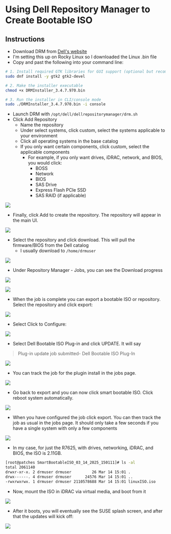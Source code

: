 # Using Dell Repository Manager to Create Bootable ISO

## Instructions

- Download DRM from [Dell's website](https://www.dell.com/support/kbdoc/en-us/000177083/support-for-dell-emc-repository-manager-drm)
- I'm setting this up on Rocky Linux so I downloaded the Linux .bin file
- Copy and past the following into your command line:

```bash
# 1. Install required GTK libraries for GUI support (optional but recommended)
sudo dnf install -y gtk2 gtk2-devel

# 2. Make the installer executable
chmod +x DRMInstaller_3.4.7.970.bin

# 3. Run the installer in CLI/console mode
sudo ./DRMInstaller_3.4.7.970.bin -i console
```

- Launch DRM with `/opt/dell/dellrepositorymanager/drm.sh`
- Click Add Repository
  - Name the repository
  - Under select systems, click custom, select the systems applicable to your environment
  - Click all operating systems in the base catalog
  - If you only want certain components, click custom, select the applicable components
    - For example, if you only want drives, iDRAC, network, and BIOS, you would click:
      - BOSS
      - Network
      - BIOS
      - SAS Drive
      - Express Flash PCIe SSD
      - SAS RAID (if applicable)

![](images/2025-03-14-14-53-19.png)

- Finally, click Add to create the repository. The repository will appear in the main UI.

![](images/2025-03-14-14-53-53.png)

- Select the repository and click download. This will pull the firmware/BIOS from the Dell catalog
  - I usually download to `/home/drmuser`

![](images/2025-03-14-14-54-37.png)

- Under Repository Manager - Jobs, you can see the Download progress

![](images/2025-03-14-14-55-50.png)

![](images/2025-03-14-14-56-04.png)

- When the job is complete you can export a bootable ISO or repository. Select the repository and click export:

![](images/2025-03-14-14-56-56.png)

- Select Click to Configure:

![](images/2025-03-14-14-57-31.png)

- Select Dell Bootable ISO Plug-in and click UPDATE. It will say

> Plug-in update job submitted- Dell Bootable ISO Plug-In

![](images/2025-03-14-14-58-11.png)

- You can track the job for the plugin install in the jobs page.

![](images/2025-03-14-14-59-41.png)

- Go back to export and you can now click smart bootable ISO. Click reboot system automatically.

![](images/2025-03-14-15-01-04.png)

- When you have configured the job click export. You can then track the job as usual in the jobs page. It should only take a few seconds if you have a single system with only a few components

![](images/2025-03-14-15-01-44.png)

- In my case, for just the R7625, with drives, networking, iDRAC, and BIOS, the ISO is 2.11GB.

```bash
[root@patches SmartBootableISO_03_14_2025_150111]# ls -al
total 2061140
drwxr-xr-x. 2 drmuser drmuser         26 Mar 14 15:01 .
drwx------. 4 drmuser drmuser      24576 Mar 14 15:01 ..
-rwxrwxrwx. 1 drmuser drmuser 2110578688 Mar 14 15:01 linuxISO.iso
```

- Now, mount the ISO in iDRAC via virtual media, and boot from it

![](images/2025-03-14-15-09-12.png)

- After it boots, you will eventually see the SUSE splash screen, and after that the updates will kick off:

![](images/2025-03-14-15-12-49.png)
